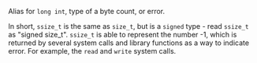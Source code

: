 Alias for `long int`, type of a byte count, or error.

In short, `ssize_t` is the same as `size_t`, but is a `signed` type - read `ssize_t` as "signed size_t".
`ssize_t` is able to represent the number -1, which is returned by several system calls and library functions as a way to indicate error. 
For example, the `read` and `write` system calls.